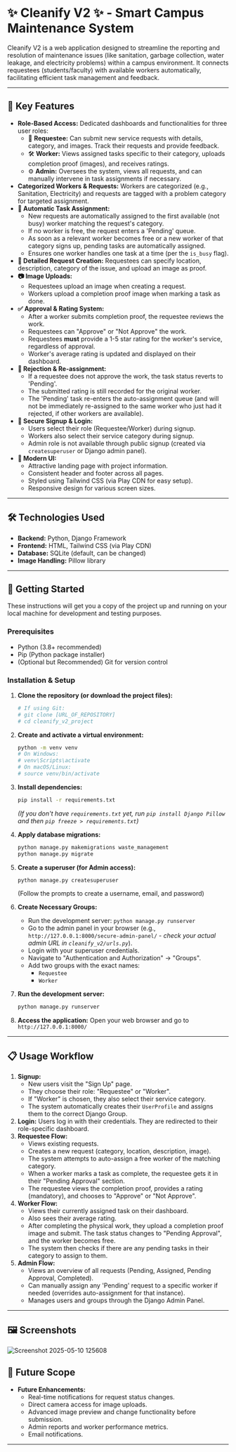 
# ✨ Cleanify V2 ✨ - Smart Campus Maintenance System

Cleanify V2 is a web application designed to streamline the reporting and resolution of maintenance issues (like sanitation, garbage collection, water leakage, and electricity problems) within a campus environment. It connects requestees (students/faculty) with available workers automatically, facilitating efficient task management and feedback.

---

## 🌟 Key Features

*   **Role-Based Access:** Dedicated dashboards and functionalities for three user roles:
    *   👤 **Requestee:** Can submit new service requests with details, category, and images. Track their requests and provide feedback.
    *   🛠️ **Worker:** Views assigned tasks specific to their category, uploads completion proof (images), and receives ratings.
    *   ⚙️ **Admin:** Oversees the system, views all requests, and can manually intervene in task assignments if necessary.
*   **Categorized Workers & Requests:** Workers are categorized (e.g., Sanitation, Electricity) and requests are tagged with a problem category for targeted assignment.
*   **🚀 Automatic Task Assignment:**
    *   New requests are automatically assigned to the first available (not busy) worker matching the request's category.
    *   If no worker is free, the request enters a 'Pending' queue.
    *   As soon as a relevant worker becomes free or a new worker of that category signs up, pending tasks are automatically assigned.
    *   Ensures one worker handles one task at a time (per the `is_busy` flag).
*   **📝 Detailed Request Creation:** Requestees can specify location, description, category of the issue, and upload an image as proof.
*   **📷 Image Uploads:**
    *   Requestees upload an image when creating a request.
    *   Workers upload a completion proof image when marking a task as done.
*   **✅ Approval & Rating System:**
    *   After a worker submits completion proof, the requestee reviews the work.
    *   Requestees can "Approve" or "Not Approve" the work.
    *   Requestees **must** provide a 1-5 star rating for the worker's service, regardless of approval.
    *   Worker's average rating is updated and displayed on their dashboard.
*   **🔄 Rejection & Re-assignment:**
    *   If a requestee does not approve the work, the task status reverts to 'Pending'.
    *   The submitted rating is still recorded for the original worker.
    *   The 'Pending' task re-enters the auto-assignment queue (and will not be immediately re-assigned to the same worker who just had it rejected, if other workers are available).
*   **🔑 Secure Signup & Login:**
    *   Users select their role (Requestee/Worker) during signup.
    *   Workers also select their service category during signup.
    *   Admin role is not available through public signup (created via `createsuperuser` or Django admin panel).
*   **🎨 Modern UI:**
    *   Attractive landing page with project information.
    *   Consistent header and footer across all pages.
    *   Styled using Tailwind CSS (via Play CDN for easy setup).
    *   Responsive design for various screen sizes.

---

## 🛠️ Technologies Used

*   **Backend:** Python, Django Framework
*   **Frontend:** HTML, Tailwind CSS (via Play CDN)
*   **Database:** SQLite (default, can be changed)
*   **Image Handling:** Pillow library

---

## 🚀 Getting Started

These instructions will get you a copy of the project up and running on your local machine for development and testing purposes.

### Prerequisites

*   Python (3.8+ recommended)
*   Pip (Python package installer)
*   (Optional but Recommended) Git for version control

### Installation & Setup

1.  **Clone the repository (or download the project files):**
    ```bash
    # If using Git:
    # git clone [URL_OF_REPOSITORY]
    # cd cleanify_v2_project
    ```

2.  **Create and activate a virtual environment:**
    ```bash
    python -m venv venv
    # On Windows:
    # venv\Scripts\activate
    # On macOS/Linux:
    # source venv/bin/activate
    ```

3.  **Install dependencies:**
    ```bash
    pip install -r requirements.txt
    ```
    *(If you don't have `requirements.txt` yet, run `pip install Django Pillow` and then `pip freeze > requirements.txt`)*

4.  **Apply database migrations:**
    ```bash
    python manage.py makemigrations waste_management
    python manage.py migrate
    ```

5.  **Create a superuser (for Admin access):**
    ```bash
    python manage.py createsuperuser
    ```
    (Follow the prompts to create a username, email, and password)

6.  **Create Necessary Groups:**
    *   Run the development server: `python manage.py runserver`
    *   Go to the admin panel in your browser (e.g., `http://127.0.0.1:8000/secure-admin-panel/` - *check your actual admin URL in `cleanify_v2/urls.py`*).
    *   Login with your superuser credentials.
    *   Navigate to "Authentication and Authorization" -> "Groups".
    *   Add two groups with the exact names:
        *   `Requestee`
        *   `Worker`

7.  **Run the development server:**
    ```bash
    python manage.py runserver
    ```

8.  **Access the application:**
    Open your web browser and go to `http://127.0.0.1:8000/`

---

## 📋 Usage Workflow

1.  **Signup:**
    *   New users visit the "Sign Up" page.
    *   They choose their role: "Requestee" or "Worker".
    *   If "Worker" is chosen, they also select their service category.
    *   The system automatically creates their `UserProfile` and assigns them to the correct Django Group.
2.  **Login:** Users log in with their credentials. They are redirected to their role-specific dashboard.
3.  **Requestee Flow:**
    *   Views existing requests.
    *   Creates a new request (category, location, description, image).
    *   The system attempts to auto-assign a free worker of the matching category.
    *   When a worker marks a task as complete, the requestee gets it in their "Pending Approval" section.
    *   The requestee views the completion proof, provides a rating (mandatory), and chooses to "Approve" or "Not Approve".
4.  **Worker Flow:**
    *   Views their currently assigned task on their dashboard.
    *   Also sees their average rating.
    *   After completing the physical work, they upload a completion proof image and submit. The task status changes to "Pending Approval", and the worker becomes free.
    *   The system then checks if there are any pending tasks in their category to assign to them.
5.  **Admin Flow:**
    *   Views an overview of all requests (Pending, Assigned, Pending Approval, Completed).
    *   Can manually assign any 'Pending' request to a specific worker if needed (overrides auto-assignment for that instance).
    *   Manages users and groups through the Django Admin Panel.

---

## 🖼️ Screenshots 
![Screenshot 2025-05-10 125608](https://github.com/user-attachments/assets/1c1fce0d-1234-4cdc-8fb3-45314cf47ab0)

## 🐛 Future Scope 

*   **Future Enhancements:**
    *   Real-time notifications for request status changes.
    *   Direct camera access for image uploads.
    *   Advanced image preview and change functionality before submission.
    *   Admin reports and worker performance metrics.
    *   Email notifications.

---

